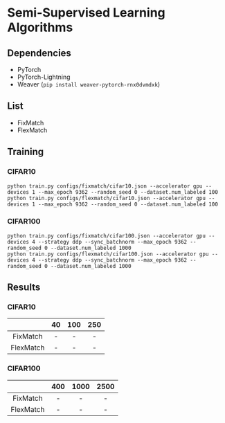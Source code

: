 # Semi-Supervised Learning Algorithms

## Dependencies
- PyTorch
- PyTorch-Lightning
- Weaver (`pip install weaver-pytorch-rnx0dvmdxk`)

## List
- FixMatch
- FlexMatch

## Training

### CIFAR10
```
python train.py configs/fixmatch/cifar10.json --accelerator gpu --devices 1 --max_epoch 9362 --random_seed 0 --dataset.num_labeled 100
python train.py configs/flexmatch/cifar10.json --accelerator gpu --devices 1 --max_epoch 9362 --random_seed 0 --dataset.num_labeled 100
```

### CIFAR100
```
python train.py configs/fixmatch/cifar100.json --accelerator gpu --devices 4 --strategy ddp --sync_batchnorm --max_epoch 9362 --random_seed 0 --dataset.num_labeled 1000
python train.py configs/flexmatch/cifar100.json --accelerator gpu --devices 4 --strategy ddp --sync_batchnorm --max_epoch 9362 --random_seed 0 --dataset.num_labeled 1000
```

## Results

### CIFAR10
|           | 40           | 100          | 250          |
| :---:     | :---:        | :---:        | :---:        |
| FixMatch  | -            | -            | -            |
| FlexMatch | -            | -            | -            |

### CIFAR100
|           | 400          | 1000         | 2500         |
| :---:     | :---:        | :---:        | :---:        |
| FixMatch  | -            | -            | -            |
| FlexMatch | -            | -            | -            |

